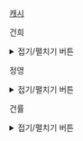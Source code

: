 <a href = 'https://programmers.co.kr/learn/courses/30/lessons/17680'> 캐시 </a>


건희
<details>
<summary>접기/펼치기 버튼</summary>
	
</details>
    
정영
<details>
<summary>접기/펼치기 버튼</summary>


</details>
    
건률
<details>
<summary>접기/펼치기 버튼</summary>

``` python

테스트 11 〉	통과 (105.10ms, 17.7MB)

def cacheCheck(cache,cacheSize,city):
    if cacheSize == 0 : return False
    city = city.upper()
    if city in cache :
        cache.remove(city)
        cache.append(city)
        return True
    else:
        if len(cache) == cacheSize :
            del cache[0]
        cache.append(city)
        return False
            

def solution(cacheSize, cities):    
    answer = 0
    
    cache = []
    for city in cities :
        result = cacheCheck(cache,cacheSize,city)
        answer += 1 if result == True else 5
    
    return answer

```
  
</details>
